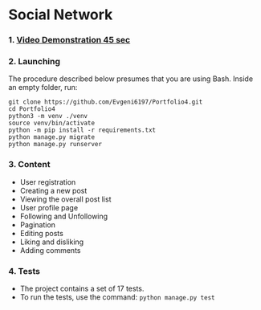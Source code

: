 # Social Network

 ### 1.  [Video Demonstration 45 sec ](https://youtu.be/loSiFeFDmtA)

 ### 2. Launching

   The procedure described below presumes that you are using Bash. 
   Inside an empty folder, run: 
   
   ```
   git clone https://github.com/Evgeni6197/Portfolio4.git
   cd Portfolio4
   python3 -m venv ./venv
   source venv/bin/activate
   python -m pip install -r requirements.txt
   python manage.py migrate
   python manage.py runserver
   ```

### 3. Content
  - User registration
  - Creating a new post
  - Viewing the overall post list 
  - User profile page 
  - Following and Unfollowing
  - Pagination
  - Editing posts
  - Liking and disliking
  - Adding comments

### 4. Tests

  - The project contains a set of 17 tests.
  - To run the tests, use the command: `python manage.py test`
  
 
  
